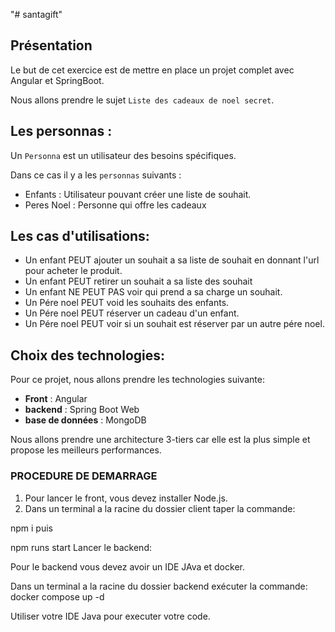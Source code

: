 "# santagift" 

## Présentation

Le but de cet exercice est de mettre en place un projet complet avec Angular et SpringBoot.

Nous allons prendre le sujet `Liste des cadeaux de noel secret`.

## Les personnas :
Un `Personna` est un utilisateur des besoins spécifiques.

Dans ce cas il y a les `personnas` suivants :
- Enfants : Utilisateur pouvant créer une liste de souhait.
- Peres Noel : Personne qui offre les cadeaux

## Les cas d'utilisations:
* Un enfant PEUT ajouter un souhait a sa liste de souhait en donnant l'url pour acheter le produit.
* Un enfant PEUT retirer un souhait a sa liste des souhait
* Un enfant NE PEUT PAS voir qui prend a sa charge un souhait.
* Un Pére noel PEUT void les souhaits des enfants.
* Un Pére noel PEUT réserver un cadeau d'un enfant.
* Un Pére noel PEUT voir si un souhait est réserver par un autre pére noel.

## Choix des technologies:

Pour ce projet, nous allons prendre les technologies suivante:
- __Front__ : Angular 
- __backend__ : Spring Boot Web
- __base de données__ : MongoDB 

Nous allons prendre une architecture 3-tiers car elle est la plus simple et propose les 
meilleurs performances.

### PROCEDURE DE DEMARRAGE

1. Pour lancer le front, vous devez installer Node.js. 
2. Dans un terminal a la racine du dossier client taper la commande:

npm i
puis

npm runs start
Lancer le backend:

Pour le backend vous devez avoir un IDE JAva et docker.

Dans un terminal a la racine du dossier backend
exécuter la commande:
docker compose up -d

Utiliser votre IDE Java pour executer votre code.
